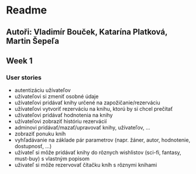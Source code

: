 # Readme

## Autoři: Vladimír Bouček, Katarína Platková, Martin Šepeľa

## Week 1

### User stories
+ autentizáciu užívateľov
+ užívateľovi si zmeniť osobné údaje
+ užívateľovi pridávať knihy určené na zapožičanie/rezerváciu
+ užívateľovi vytvoriť rezerváciu na knihu, ktorú by si chcel prečítať
+ užívateľovi pridávať hodnotenia na knihy
+ užívateľovi zobraziť históriu rezervácií
+ adminovi pridávať/mazať/upravovať knihy, užívateľov, …
+ zobraziť ponuku kníh
+ vyhľadávanie na základe pár parametrov (napr. žáner, autor, hodnotenie, dostupnosť, …)
+ užívateľ si môže pridávať knihy do rôznych wishlistov (sci-fi, fantasy, must-buy) s vlastným popisom
+ uživateľ si môže rezervovať čítačku kníh s rôznymi knihami
